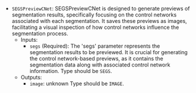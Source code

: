 - `SEGSPreviewCNet`: SEGSPreviewCNet is designed to generate previews of segmentation results, specifically focusing on the control networks associated with each segmentation. It saves these previews as images, facilitating a visual inspection of how control networks influence the segmentation process.
    - Inputs:
        - `segs` (Required): The 'segs' parameter represents the segmentation results to be previewed. It is crucial for generating the control network-based previews, as it contains the segmentation data along with associated control network information. Type should be `SEGS`.
    - Outputs:
        - `image`: unknown Type should be `IMAGE`.
